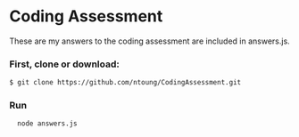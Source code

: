 # Coding Assessment
These are my answers to the coding assessment are included in answers.js.

### First, clone or download:

```bash
$ git clone https://github.com/ntoung/CodingAssessment.git
```

### Run
```bash
  node answers.js
```
